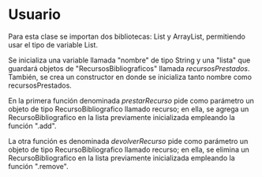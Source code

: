 # Usuario

Para esta clase se importan dos bibliotecas: List y ArrayList, permitiendo usar el tipo de variable List.

Se inicializa una variable llamada "nombre" de tipo String y una "lista" que guardará objetos de "RecursosBibliograficos" llamada *recursosPrestados*.
También, se crea un constructor en donde se inicializa tanto nombre como recursosPrestados.

En la primera función denominada *prestarRecurso* pide como parámetro un objeto de tipo RecursoBibliografico llamado recurso; en ella, se agrega un RecursoBibliografico en la lista previamente inicializada empleando la función ".add".

La otra función es denominada *devolverRecurso* pide como parámetro un objeto de tipo RecursoBibliografico llamado recurso; en ella, se elimina un RecursoBibliografico en la lista previamente inicializada empleando la función ".remove".
